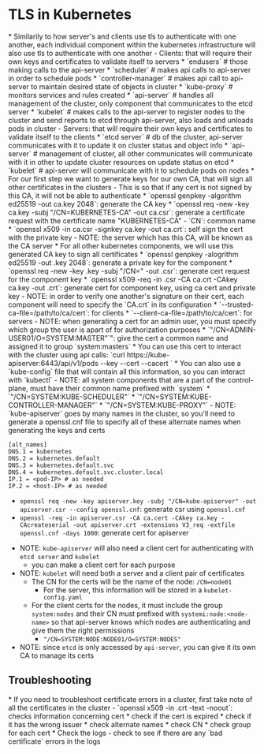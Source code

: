 <h1>TLS in Kubernetes</h1>
* Similarily to how server's and clients use tls to authenticate with one another, each individual component within the kubernetes infrastructure will also use tls to authenticate with one another
  - Clients: that will require their own keys and certificates to validate itself to servers
    * `endusers` # those making calls to the api-server
    * `scheduler` # makes api calls to api-server in order to schedule pods
    * `controller-manager` # makes api call to api-server to maintain desired state of objects in cluster
    * `kube-proxy` # monitors services and rules created
    * `api-server` # handles all management of the cluster, only component that communicates to the etcd server
    * `kubelet` # makes calls to the api-server to register nodes to the cluster and send reports to etcd through api-server, also loads and unloads pods in cluster
  - Servers: that will require their own keys and certificates to validate itself to the clients
    * `etcd server` # db of the cluster, api-server communicates with it to update it on cluster status and object info
    * `api-server` # management of cluster, all other communicates will communicate with it in other to update cluster resources on update status on etcd
    * `kubelet` # api-server will communicate with it to schedule pods on nodes
* For our first step we want to generate keys for our own CA, that will sign all other certificates in the clusters
  - This is so that if any cert is not signed by this CA, it will not be able to authenticate
  * `openssl genpkey -algorithm ed25519 -out ca.key 2048`: generate the CA key
  * `openssl req -new -key ca.key -subj "/CN=KUBERNETES-CA" -out ca.csr`: generate a certificate request with the certificate name "KUBERNETES-CA"
    - `CN`: common name
  * `openssl x509 -in ca.csr -signkey ca.key -out ca.crt`: self sign the cert with the private key 
  - NOTE: the server which has this CA, will be known as the CA server
* For all other kubernetes components, we will use this generated CA key to sign all certificates
  * `openssl genpkey -alogrithm ed25519 -out <component-nams>.key 2048`: generate a private key for the component
  * `openssl req -new -key <component-name>.key -subj "/CN=<component-name>" -out <component>.csr`: generate cert request for the component key
  * `openssl x509 -req -in <component>.csr -CA ca.crt -CAkey ca.key -out <component>.crt`: generate cert for component key, using ca cert and private key
  - NOTE: in order to verify one another's signature on their cert, each component will need to specify the `CA.crt` in its configuration
    * `--trusted-ca-file=/path/to/ca/cert`: for clients
    * `--client-ca-file=/path/to/ca/cert`: for servers
  - NOTE: when generating a cert for an admin user, you must specify which group the user is apart of for authorization purposes
    * `"/CN=ADMIN-USER01/O=SYSTEM:MASTER"`": give the cert a common name and assigned it to group `system:masters`
    * You can use this cert to interact with the cluster using api calls: `curl https://kube-apiserver:6443/api/v1/pods --key <private-key> --cert <user-cert> --cacert <ca-cert>`
    * You can also use a `kube-config` file that will contain all this information, so you can interact with `kubectl`
  - NOTE: all system components that are a part of the control-plane, must have their common name prefixed with `system`
    * `"/CN=SYSTEM:KUBE-SCHEDULER"`
    * `"/CN=SYSTEM:KUBE-CONTROLLER-MANAGER"`
    * `"/CN=SYSTEM:KUBE-PROXY"`
  - NOTE: `kube-apiserver` goes by many names in the cluster, so you'll need to generate a openssl.cnf file to specify all of these alternate names when generating the keys and certs

```
[alt_names]
DNS.1 = kubernetes
DNS.2 = kubernetes.default
DNS.3 = kubernetes.default.svc
DNS.4 = kubernetes.default.svc.cluster.local
IP.1 = <pod-IP> # as needed
IP.2 = <host-IP> # as needed
```

  * `openssl req -new -key apiserver.key -subj "/CN=kube-apiserver" -out apiserver.csr --config openssl.cnf`: generate csr using `openssl.cnf`
  * `openssl -req -in apiserver.csr -CA ca.cert -CAkey ca.key -CAcreateserial -out apiserver.crt -extensions V3_req -extfile openssl.cnf -days 1000`: generate cert for apiserver
- NOTE: `kube-apiserver` will also need a client cert for authenticating with `etcd server` and `kubelet`
  * you can make a client cert for each purpose
- NOTE: `kubelet` will need both a server and a client pair of certificates
  * The CN for the certs will be the name of the node: `/CN=node01`
    - For the server, this information will be stored in a `kubelet-config.yaml`
  * For the client certs for the nodes, it must include the group `system:nodes` and their CN must prefixed with `systemi:node:<node-name>` so that api-server knows which nodes are authenticating and give them the right permissions
    - `"/CN=SYSTEM:NODE:NODE01/O=SYSTEM:NODES"`
- NOTE: since `etcd` is only accessed by `api-server`, you can give it its own CA to manage its certs
<h2>Troubleshooting</h2>
* If you need to troubleshoot certificate errors in a cluster, first take note of all the certificates in the cluster
  - `openssl x509 -in <component>.crt -text -noout`: checks information concerning cert
    * check if the cert is expired
    * check if it has the wrong issuer
    * check alternate names
    * check CN
    * check group for each cert
* Check the logs
  - check to see if there are any `bad certificate` errors in the logs 
